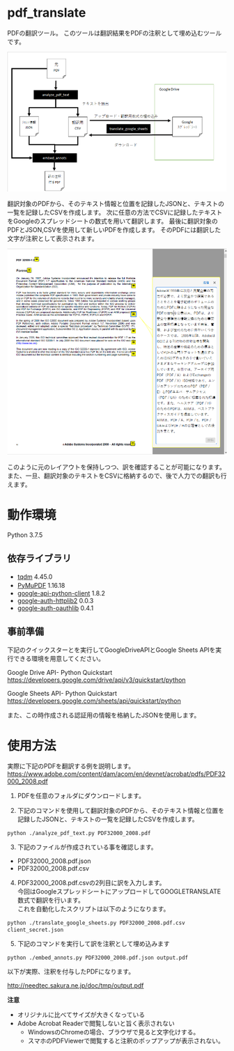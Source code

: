 # pdf_translate
PDFの翻訳ツール。
このツールは翻訳結果をPDFの注釈として埋め込むツールです。

![イメージ図](doc/image.png)

翻訳対象のPDFから、そのテキスト情報と位置を記録したJSONと、テキストの一覧を記録したCSVを作成します。
次に任意の方法でCSVに記録したテキストをGoogleのスプレッドシートの数式を用いて翻訳します。
最後に翻訳対象のPDFとJSON,CSVを使用して新しいPDFを作成します。
そのPDFには翻訳した文字が注釈として表示されます。

![イメージ図](doc/output_image.png)

このように元のレイアウトを保持しつつ、訳を確認することが可能になります。
また、一旦、翻訳対象のテキストをCSVに格納するので、後で人力での翻訳も行えます。

# 動作環境
Python 3.7.5  

## 依存ライブラリ
 - [tqdm](https://pypi.org/project/tqdm/)              4.45.0　　
 - [PyMuPDF](https://pypi.org/project/PyMuPDF/)           1.16.18　　
 - [google-api-python-client](https://pypi.org/project/google-api-python-client/)   1.8.2
 - [google-auth-httplib2](https://pypi.org/project/google-auth-httplib2/) 0.0.3
 - [google-auth-oauthlib](https://pypi.org/project/google-auth-oauthlib/) 0.4.1


## 事前準備
下記のクイックスターとを実行してGoogleDriveAPIとGoogle Sheets APIを実行できる環境を用意してください。

Google Drive API- Python Quickstart
https://developers.google.com/drive/api/v3/quickstart/python

Google Sheets API- Python Quickstart
https://developers.google.com/sheets/api/quickstart/python

また、この時作成される認証用の情報を格納したJSONを使用します。


# 使用方法
 実際に下記のPDFを翻訳する例を説明します。  
 https://www.adobe.com/content/dam/acom/en/devnet/acrobat/pdfs/PDF32000_2008.pdf
 
1. PDFを任意のフォルダにダウンロードします。  
 
2. 下記のコマンドを使用して翻訳対象のPDFから、そのテキスト情報と位置を記録したJSONと、テキストの一覧を記録したCSVを作成します。

```
python ./analyze_pdf_text.py PDF32000_2008.pdf
```

3. 下記のファイルが作成されている事を確認します。  

 - PDF32000_2008.pdf.json
 - PDF32000_2008.pdf.csv

4. PDF32000_2008.pdf.csvの2列目に訳を入力します。  
今回はGoogleスプレッドシートにアップロードしてGOOGLETRANSLATE数式で翻訳を行います。  
これを自動化したスクリプトは以下のようになります。  

```
python ./translate_google_sheets.py PDF32000_2008.pdf.csv client_secret.json
```


5. 下記のコマンドを実行して訳を注釈として埋め込みます  

```
python ./embed_annots.py PDF32000_2008.pdf.json output.pdf
```

以下が実際、注釈を付与したPDFになります。

http://needtec.sakura.ne.jp/doc/tmp/output.pdf

**注意**

 - オリジナルに比べてサイズが大きくなっている
 - Adobe Acrobat Readerで閲覧しないと旨く表示されない
   - WindowsのChromeの場合、ブラウザで見ると文字化けする。
   - スマホのPDFViewerで閲覧すると注釈のポップアップが表示されない。
